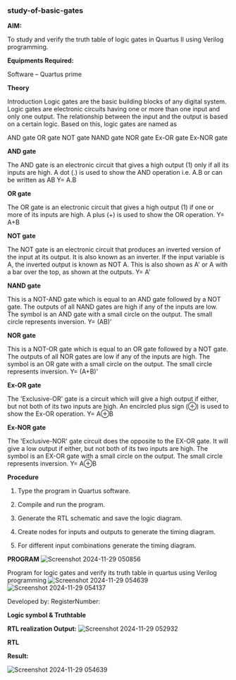 ### study-of-basic-gates

**AIM:** 

To study and verify the truth table of logic gates in Quartus II using Verilog programming.

**Equipments Required:**

Software – Quartus prime 

**Theory**

Introduction Logic gates are the basic building blocks of any digital system. Logic gates are electronic circuits having one or more than one input and only one output. The relationship between the input and the output is based on a certain logic. Based on this, logic gates are named as

AND gate OR gate NOT gate NAND gate NOR gate Ex-OR gate Ex-NOR gate

**AND gate**

The AND gate is an electronic circuit that gives a high output (1) only if all its inputs are high. A dot (.) is used to show the AND operation i.e. A.B or can be written as AB
Y= A.B

**OR gate** 

The OR gate is an electronic circuit that gives a high output (1) if one or more of its inputs are high. A plus (+) is used to show the OR operation.
Y= A+B

**NOT gate**

The NOT gate is an electronic circuit that produces an inverted version of the input at its output. It is also known as an inverter. If the input variable is A, the inverted output is known as NOT A. This is also shown as A' or A with a bar over the top, as shown at the outputs.
Y= A'

**NAND gate**

This is a NOT-AND gate which is equal to an AND gate followed by a NOT gate. The outputs of all NAND gates are high if any of the inputs are low. The symbol is an AND gate with a small circle on the output. The small circle represents inversion.
Y= (AB)’

**NOR gate**

This is a NOT-OR gate which is equal to an OR gate followed by a NOT gate. The outputs of all NOR gates are low if any of the inputs are high. The symbol is an OR gate with a small circle on the output. The small circle represents inversion.
Y= (A+B)’

**Ex-OR gate**

The 'Exclusive-OR' gate is a circuit which will give a high output if either, but not both of its two inputs are high. An encircled plus sign (⊕) is used to show the Ex-OR operation.
Y= A⊕B

**Ex-NOR gate**

The 'Exclusive-NOR' gate circuit does the opposite to the EX-OR gate. It will give a low output if either, but not both of its two inputs are high. The symbol is an EX-OR gate with a small circle on the output. The small circle represents inversion.
Y= A⊕B

**Procedure** 

1.	Type the program in Quartus software.

2.	Compile and run the program.

3.	Generate the RTL schematic and save the logic diagram.

4.	Create nodes for inputs and outputs to generate the timing diagram.

5.	For different input combinations generate the timing diagram.


**PROGRAM**
![Screenshot 2024-11-29 050856](https://github.com/user-attachments/assets/1c03e453-7436-4090-801b-b59a4b2f5404)

Program for logic gates and verify its truth table in quartus using Verilog programming
![Screenshot 2024-11-29 054639](https://github.com/user-attachments/assets/3d12b4b9-3b62-4b62-9e99-a704c0bf4b72)
![Screenshot 2024-11-29 054137](https://github.com/user-attachments/assets/9be0c724-44ba-4a5d-a02c-a8829e7c8779)

 Developed by: RegisterNumber: 
 
**Logic symbol & Truthtable**

**RTL realization Output:** 
![Screenshot 2024-11-29 052932](https://github.com/user-attachments/assets/247154d9-e9bb-498b-b34a-6c2869ae1ebe)

**RTL**

**Result:**

![Screenshot 2024-11-29 054639](https://github.com/user-attachments/assets/c5c8f616-6242-4544-839f-00d5a004a7f7)

